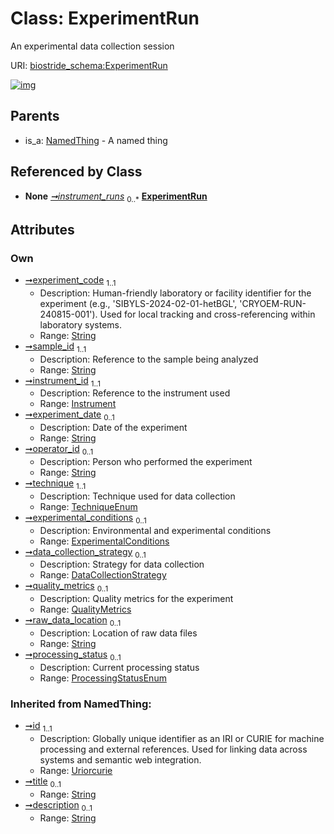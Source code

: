 
# Class: ExperimentRun

An experimental data collection session

URI: [biostride_schema:ExperimentRun](https://w3id.org/biostride/schema/ExperimentRun)


[![img](https://yuml.me/diagram/nofunky;dir:TB/class/[QualityMetrics],[NamedThing],[Instrument],[ExperimentalConditions],[QualityMetrics]<quality_metrics%200..1-++[ExperimentRun&#124;experiment_code:string;sample_id:string;experiment_date:string%20%3F;operator_id:string%20%3F;technique:TechniqueEnum;raw_data_location:string%20%3F;processing_status:ProcessingStatusEnum%20%3F;id(i):uriorcurie;title(i):string%20%3F;description(i):string%20%3F],[DataCollectionStrategy]<data_collection_strategy%200..1-++[ExperimentRun],[ExperimentalConditions]<experimental_conditions%200..1-++[ExperimentRun],[Instrument]<instrument_id%201..1-%20[ExperimentRun],[Study]++-%20instrument_runs%200..*>[ExperimentRun],[NamedThing]^-[ExperimentRun],[Study],[DataCollectionStrategy])](https://yuml.me/diagram/nofunky;dir:TB/class/[QualityMetrics],[NamedThing],[Instrument],[ExperimentalConditions],[QualityMetrics]<quality_metrics%200..1-++[ExperimentRun&#124;experiment_code:string;sample_id:string;experiment_date:string%20%3F;operator_id:string%20%3F;technique:TechniqueEnum;raw_data_location:string%20%3F;processing_status:ProcessingStatusEnum%20%3F;id(i):uriorcurie;title(i):string%20%3F;description(i):string%20%3F],[DataCollectionStrategy]<data_collection_strategy%200..1-++[ExperimentRun],[ExperimentalConditions]<experimental_conditions%200..1-++[ExperimentRun],[Instrument]<instrument_id%201..1-%20[ExperimentRun],[Study]++-%20instrument_runs%200..*>[ExperimentRun],[NamedThing]^-[ExperimentRun],[Study],[DataCollectionStrategy])

## Parents

 *  is_a: [NamedThing](NamedThing.md) - A named thing

## Referenced by Class

 *  **None** *[➞instrument_runs](study__instrument_runs.md)*  <sub>0..\*</sub>  **[ExperimentRun](ExperimentRun.md)**

## Attributes


### Own

 * [➞experiment_code](experimentRun__experiment_code.md)  <sub>1..1</sub>
     * Description: Human-friendly laboratory or facility identifier for the experiment (e.g., 'SIBYLS-2024-02-01-hetBGL', 'CRYOEM-RUN-240815-001'). Used for local tracking and cross-referencing within laboratory systems.
     * Range: [String](types/String.md)
 * [➞sample_id](experimentRun__sample_id.md)  <sub>1..1</sub>
     * Description: Reference to the sample being analyzed
     * Range: [String](types/String.md)
 * [➞instrument_id](experimentRun__instrument_id.md)  <sub>1..1</sub>
     * Description: Reference to the instrument used
     * Range: [Instrument](Instrument.md)
 * [➞experiment_date](experimentRun__experiment_date.md)  <sub>0..1</sub>
     * Description: Date of the experiment
     * Range: [String](types/String.md)
 * [➞operator_id](experimentRun__operator_id.md)  <sub>0..1</sub>
     * Description: Person who performed the experiment
     * Range: [String](types/String.md)
 * [➞technique](experimentRun__technique.md)  <sub>1..1</sub>
     * Description: Technique used for data collection
     * Range: [TechniqueEnum](TechniqueEnum.md)
 * [➞experimental_conditions](experimentRun__experimental_conditions.md)  <sub>0..1</sub>
     * Description: Environmental and experimental conditions
     * Range: [ExperimentalConditions](ExperimentalConditions.md)
 * [➞data_collection_strategy](experimentRun__data_collection_strategy.md)  <sub>0..1</sub>
     * Description: Strategy for data collection
     * Range: [DataCollectionStrategy](DataCollectionStrategy.md)
 * [➞quality_metrics](experimentRun__quality_metrics.md)  <sub>0..1</sub>
     * Description: Quality metrics for the experiment
     * Range: [QualityMetrics](QualityMetrics.md)
 * [➞raw_data_location](experimentRun__raw_data_location.md)  <sub>0..1</sub>
     * Description: Location of raw data files
     * Range: [String](types/String.md)
 * [➞processing_status](experimentRun__processing_status.md)  <sub>0..1</sub>
     * Description: Current processing status
     * Range: [ProcessingStatusEnum](ProcessingStatusEnum.md)

### Inherited from NamedThing:

 * [➞id](namedThing__id.md)  <sub>1..1</sub>
     * Description: Globally unique identifier as an IRI or CURIE for machine processing and external references. Used for linking data across systems and semantic web integration.
     * Range: [Uriorcurie](types/Uriorcurie.md)
 * [➞title](namedThing__title.md)  <sub>0..1</sub>
     * Range: [String](types/String.md)
 * [➞description](namedThing__description.md)  <sub>0..1</sub>
     * Range: [String](types/String.md)
